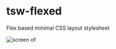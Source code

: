 # tsw-flexed
Flex based minimal CSS layout stylesheet

![screen of](https://tswdev.com/public/imgs/tsw-flexed-screenwide.png)

